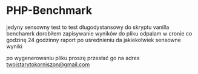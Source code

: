 # PHP-Benchmark
jedyny sensowny test to test długodystansowy
do skryptu vanilla benchamrk dorobiłem zapisywanie wyników do pliku
odpalam w cronie co godzinę 
24 godzinny raport po uśrednieniu da jakiekolwiek sensowne wyniki

po wygenerowaniu pliku proszę przesłać go na adres twojstarytokorniszon@gmail.com
